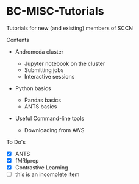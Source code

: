 # BC-MISC-Tutorials
 Tutorials for new (and existing) members of SCCN
 
Contents

* Andromeda cluster
  * Jupyter notebook on the cluster
  * Submitting jobs
  * Interactive sessions

* Python basics
  * Pandas basics
  * ANTS basics

* Useful Command-line tools
  * Downloading from AWS


To Do's 

- [x] ANTS
- [x] fMRIprep
- [x] Contrastive Learning
- [ ] this is an incomplete item
